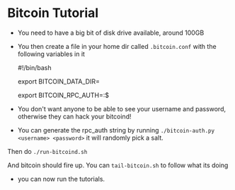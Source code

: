 # Bitcoin Tutorial

- You need to have a big bit of disk drive available, around 100GB

- You then create a file in your home dir called `.bitcoin.conf` with the following variables in it

	#!/bin/bash

	export BITCOIN_DATA_DIR=<your dir here>

	export BITCOIN_RPC_AUTH=<username>:<salt>$<hash>

- You don't want anyone to be able to see your username and password, otherwise they can hack your bitcoind!

- You can generate the rpc_auth string by running `./bitcoin-auth.py <username> <password>` it will randomly pick a salt.

Then do `./run-bitcoind.sh`

And bitcoin should fire up. You can `tail-bitcoin.sh` to follow what its doing 

- you can now run the tutorials.
